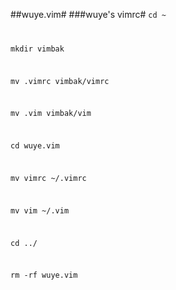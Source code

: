 ##wuye.vim#
###wuye's vimrc#
<code>cd ~

mkdir vimbak 

mv .vimrc vimbak/vimrc  

mv .vim vimbak/vim  

cd wuye.vim  

mv vimrc ~/.vimrc  

mv vim ~/.vim 

cd ../  

rm -rf wuye.vim  

</code>

